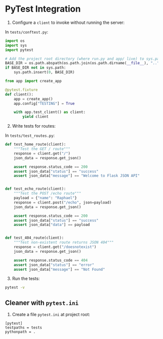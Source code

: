 # PyTest Integration

1. Configure a `client` to invoke without running the server:

In `tests/conftest.py`:

```python
import os
import sys
import pytest

# Add the project root directory (where run.py and app/ live) to sys.path
BASE_DIR = os.path.abspath(os.path.join(os.path.dirname(__file__), ".."))
if BASE_DIR not in sys.path:
    sys.path.insert(0, BASE_DIR)

from app import create_app

@pytest.fixture
def client():
    app = create_app()
    app.config["TESTING"] = True

    with app.test_client() as client:
        yield client
```

2. Write tests for routes:

In `tests/test_routes.py`:

```python
def test_home_route(client):
    """Test the GET / route"""
    response = client.get("/")
    json_data = response.get_json()

    assert response.status_code == 200
    assert json_data["status"] == "success"
    assert json_data["message"] == "Welcome to Flask JSON API"


def test_echo_route(client):
    """Test the POST /echo route"""
    payload = {"name": "Raphael"}
    response = client.post("/echo", json=payload)
    json_data = response.get_json()

    assert response.status_code == 200
    assert json_data["status"] == "success"
    assert json_data["data"] == payload


def test_404_route(client):
    """Test non-existent route returns JSON 404"""
    response = client.get("/doesnotexist")
    json_data = response.get_json()

    assert response.status_code == 404
    assert json_data["status"] == "error"
    assert json_data["message"] == "Not Found"
```

3. Run the tests:

```bash
pytest -v
```

## Cleaner with `pytest.ini`

1. Create a file `pytest.ini` at project root:

```
[pytest]
testpaths = tests
pythonpath = .
```
